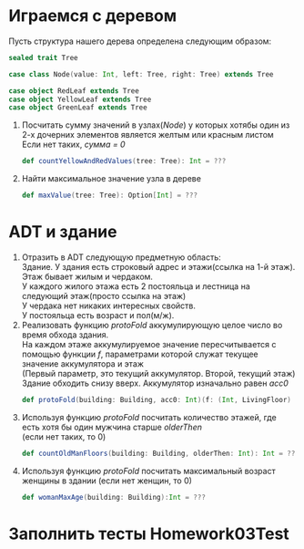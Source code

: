 # Играемся с деревом

Пусть структура нашего дерева определена следующим образом:
```scala
sealed trait Tree

case class Node(value: Int, left: Tree, right: Tree) extends Tree

case object RedLeaf extends Tree
case object YellowLeaf extends Tree
case object GreenLeaf extends Tree
```

1. Посчитать сумму значений в узлах(*Node*) у которых хотябы один из 2-х дочерних элементов является желтым или красным листом<br/> 
Если нет таких, *сумма = 0*
    ```scala
    def countYellowAndRedValues(tree: Tree): Int = ??? 
    ```
1. Найти максимальное значение узла в дереве
    ```scala 
    def maxValue(tree: Tree): Option[Int] = ???
   ```

# ADT и здание
1. Отразить в ADT следующую предметную область:<br/>
Здание. У здания есть строковый адрес и этажи(ссылка на 1-й этаж).<br/>
Этаж бывает жилым и чердаком.<br/>
У каждого жилого этажа есть 2 постояльца и лестница на следующий этаж(просто ссылка на этаж)<br/>
У чердака нет никаких интересных свойств.<br/>
У постояльца есть возраст и пол(м/ж).<br/>
1. Реализовать функцию *protoFold* аккумулирующую целое число во время обхода здания.<br/>
На каждом этаже аккумулируемое значение пересчитывается с помощью функции *f*, параметрами которой служат текущее значение аккумулятора и этаж<br/>
(Первый параметр, это текущий аккумулятор. Второй, текущий этаж)<br/>
Здание обходить снизу вверх. Аккумулятор изначально равен *acc0*
    ```scala
    def protoFold(building: Building, acc0: Int)(f: (Int, LivingFloor) => Int): Int = ???
    ```
1. Используя функцию *protoFold* посчитать количество этажей, где есть хотя бы один мужчина старше *olderThen* <br/>
(если нет таких, то 0)
    ```scala
    def countOldManFloors(building: Building, olderThen: Int): Int = ???
    ```
1. Используя функцию *protoFold* посчитать максимальный возраст женщины в здании
(если нет женщин, то 0)
    ```scala
    def womanMaxAge(building: Building):Int = ???
    ```

# Заполнить тесты Homework03Test